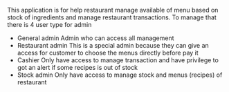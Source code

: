 This application is for help restaurant manage available of menu based on stock of ingredients and manage restaurant transactions. To manage that there is 4 user type for admin

- General admin
Admin who can access all management
- Restaurant admin
This is a special admin because they can give an access for customer to choose the menus directly before pay it
- Cashier
Only have access to manage transaction and have privilege to got an alert if some recipes is out of stock
- Stock admin
Only have access to manage stock and menus (recipes) of restaurant
 
